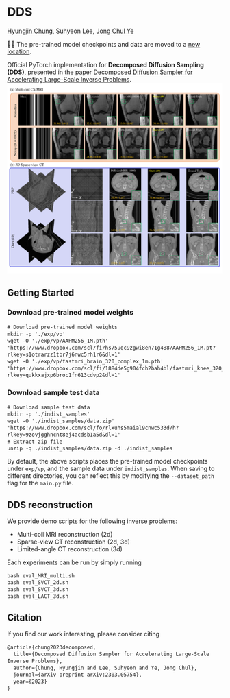 # DDS

[Hyungjin Chung](https://www.hj-chung.com/), Suhyeon Lee, [Jong Chul Ye](https://bispl.weebly.com/professor.html)  

📢📢 The pre-trained model checkpoints and data are moved to a [new location](https://www.dropbox.com/scl/fo/mlkwofr24nmsnzixj5u4d/AI-JOLUOAzklINnr8FdKpdk?rlkey=p4bj5ny58tngsjd1j46iyoqh6&st=lba2c97z&dl=0).

Official PyTorch implementation for **Decomposed Diffusion Sampling (DDS)**, presented in the paper [Decomposed Diffusion Sampler for Accelerating Large-Scale Inverse Problems](https://arxiv.org/abs/2303.05754).
![concept](./figs/cover.png)

## Getting Started

### Download pre-trained modei weights

```
# Download pre-trained model weights
mkdir -p './exp/vp'
wget -O './exp/vp/AAPM256_1M.pth' 'https://www.dropbox.com/scl/fi/hs75uqc9zgwi8en71g488/AAPM256_1M.pt?rlkey=s1otrarzz1tbr7j6nwc5rh1r6&dl=1'
wget -O './exp/vp/fastmri_brain_320_complex_1m.pth' 'https://www.dropbox.com/scl/fi/1884de5g904fch2bah4bl/fastmri_knee_320_complex_1m.pt?rlkey=qukkxajxp6broc1fn613cdvp2&dl=1'
```

### Download sample test data

```
# Download sample test data
mkdir -p './indist_samples'
wget -O './indist_samples/data.zip' 'https://www.dropbox.com/scl/fo/rlxuhs5maial9cnwc533d/h?rlkey=9zovjgghncnt8ej4acdsb1a5d&dl=1'
# Extract zip file
unzip -q ./indist_samples/data.zip -d ./indist_samples
```

By default, the above scripts places the pre-trained model checkpoints under ```exp/vp```, and the sample data under ```indist_samples```. When saving to different directories, you can reflect this by modifying the ```--dataset_path``` flag for the ```main.py``` file.

## DDS reconstruction

We provide demo scripts for the following inverse problems:
- Multi-coil MRI reconstruction (2d)
- Sparse-view CT reconstruction (2d, 3d)
- Limited-angle CT reconstruction (3d)

Each experiments can be run by simply running
```
bash eval_MRI_multi.sh
bash eval_SVCT_2d.sh
bash eval_SVCT_3d.sh
bash eval_LACT_3d.sh
```

## Citation
If you find our work interesting, please consider citing

```
@article{chung2023decomposed,
  title={Decomposed Diffusion Sampler for Accelerating Large-Scale Inverse Problems},
  author={Chung, Hyungjin and Lee, Suhyeon and Ye, Jong Chul},
  journal={arXiv preprint arXiv:2303.05754},
  year={2023}
}
```

